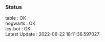 ### Status


table : OK  
hogwarts : OK  
icy-bot : OK  
Latest Update : 2022-06-22 18:11:36.597027
